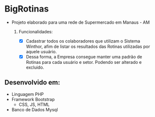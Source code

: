 # BigRotinas
* Projeto elaborado para uma rede de Supermercado em Manaus - AM
   1. Funcionalidades:

        - [x] Cadastrar todos os colaboradores que utilizam o Sistema Winthor, afim de listar os resultados das Rotinas utilizadas por aquele usuário.
        - [x] Dessa forma, a Empresa consegue manter uma padrão de Rotinas para cada usuário e setor. Podendo ser alterado e excluido. 
## Desenvolvido em:
* Linguagem PHP
* Framework Bootstrap
   * CSS, JS, HTML 
* Banco de Dados Mysql

